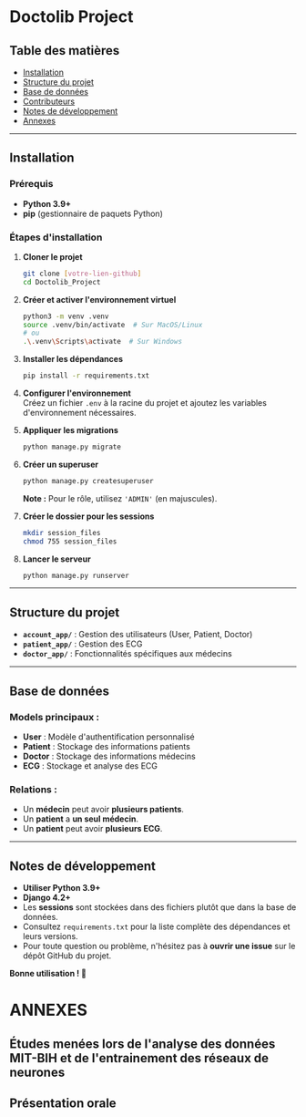 # Doctolib Project

## Table des matières
- [Installation](#installation)
- [Structure du projet](#structure-du-projet)
- [Base de données](#base-de-données)
- [Contributeurs](#contributeurs)
- [Notes de développement](#notes-de-développement)
- [Annexes](#ANNEXES)

---

## Installation

### Prérequis
- **Python 3.9+**
- **pip** (gestionnaire de paquets Python)

### Étapes d'installation

1. **Cloner le projet**
   ```bash
   git clone [votre-lien-github]
   cd Doctolib_Project
   ```

2. **Créer et activer l'environnement virtuel**
   ```bash
   python3 -m venv .venv
   source .venv/bin/activate  # Sur MacOS/Linux
   # ou
   .\.venv\Scripts\activate  # Sur Windows
   ```

3. **Installer les dépendances**
   ```bash
   pip install -r requirements.txt
   ```

4. **Configurer l'environnement**  
   Créez un fichier `.env` à la racine du projet et ajoutez les variables d'environnement nécessaires.

5. **Appliquer les migrations**
   ```bash
   python manage.py migrate
   ```

6. **Créer un superuser**
   ```bash
   python manage.py createsuperuser
   ```
   **Note :** Pour le rôle, utilisez `'ADMIN'` (en majuscules).

7. **Créer le dossier pour les sessions**
   ```bash
   mkdir session_files
   chmod 755 session_files
   ```

8. **Lancer le serveur**
   ```bash
   python manage.py runserver
   ```

---

## Structure du projet

- **`account_app/`** : Gestion des utilisateurs (User, Patient, Doctor)
- **`patient_app/`** : Gestion des ECG
- **`doctor_app/`** : Fonctionnalités spécifiques aux médecins

---

## Base de données

### Models principaux :
- **User** : Modèle d'authentification personnalisé
- **Patient** : Stockage des informations patients
- **Doctor** : Stockage des informations médecins
- **ECG** : Stockage et analyse des ECG

### Relations :
- Un **médecin** peut avoir **plusieurs patients**.
- Un **patient** a **un seul médecin**.
- Un **patient** peut avoir **plusieurs ECG**.

---

## Notes de développement
- **Utiliser Python 3.9+**
- **Django 4.2+**
- Les **sessions** sont stockées dans des fichiers plutôt que dans la base de données.
- Consultez `requirements.txt` pour la liste complète des dépendances et leurs versions.
- Pour toute question ou problème, n'hésitez pas à **ouvrir une issue** sur le dépôt GitHub du projet.

**Bonne utilisation ! 🎉**

# ANNEXES

## Études menées lors de l'analyse des données MIT-BIH et de l'entrainement des réseaux de neurones


## Présentation orale


